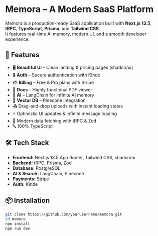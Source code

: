 # Memora – A Modern SaaS Platform

Memora is a production-ready SaaS application built with **Next.js 13.5**, **tRPC**, **TypeScript**, **Prisma**, and **Tailwind CSS**.  
It features real-time AI memory, modern UI, and a smooth developer experience.

## 🚀 Features

- 🖥 **Beautiful UI** – Clean landing & pricing pages (shadcn/ui)
- 🔒 **Auth** – Secure authentication with Kinde
- 💳 **Billing** – Free & Pro plans with Stripe
- 📄 **Docs** – Highly functional PDF viewer
- 🧠 **AI** – LangChain for infinite AI memory
- 🌲 **Vector DB** – Pinecone integration
- 📤 Drag-and-drop uploads with instant loading states
- ⚡ Optimistic UI updates & infinite message loading
- 🔧 Modern data fetching with tRPC & Zod
- 🔤 100% TypeScript

## 🛠 Tech Stack

- **Frontend:** Next.js 13.5 App Router, Tailwind CSS, shadcn/ui
- **Backend:** tRPC, Prisma, Zod
- **Database:** PostgreSQL
- **AI & Search:** LangChain, Pinecone
- **Payments:** Stripe
- **Auth:** Kinde

## 📦 Installation

```bash
git clone https://github.com/yourusername/memora.git
cd memora
npm install
npm run dev
```
